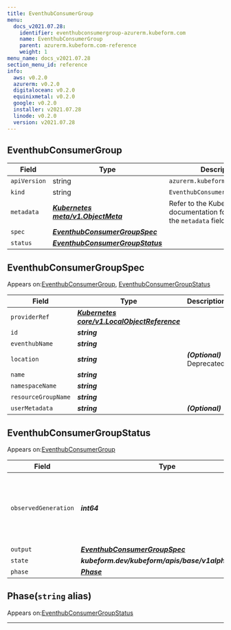 ```yaml
---
title: EventhubConsumerGroup
menu:
  docs_v2021.07.28:
    identifier: eventhubconsumergroup-azurerm.kubeform.com
    name: EventhubConsumerGroup
    parent: azurerm.kubeform.com-reference
    weight: 1
menu_name: docs_v2021.07.28
section_menu_id: reference
info:
  aws: v0.2.0
  azurerm: v0.2.0
  digitalocean: v0.2.0
  equinixmetal: v0.2.0
  google: v0.2.0
  installer: v2021.07.28
  linode: v0.2.0
  version: v2021.07.28
---
```


## EventhubConsumerGroup
| Field | Type | Description |
| ------ | ----- | ----------- |
| `apiVersion` | string | `azurerm.kubeform.com/v1alpha1` |
|    `kind` | string | `EventhubConsumerGroup` |
| `metadata` | ***[Kubernetes meta/v1.ObjectMeta](https://v1-18.docs.kubernetes.io/docs/reference/generated/kubernetes-api/v1.18/#objectmeta-v1-meta)***|Refer to the Kubernetes API documentation for the fields of the `metadata` field.|
| `spec` | ***[EventhubConsumerGroupSpec](#eventhubconsumergroupspec)***||
| `status` | ***[EventhubConsumerGroupStatus](#eventhubconsumergroupstatus)***||
## EventhubConsumerGroupSpec

Appears on:[EventhubConsumerGroup](#eventhubconsumergroup), [EventhubConsumerGroupStatus](#eventhubconsumergroupstatus)

| Field | Type | Description |
| ------ | ----- | ----------- |
| `providerRef` | ***[Kubernetes core/v1.LocalObjectReference](https://v1-18.docs.kubernetes.io/docs/reference/generated/kubernetes-api/v1.18/#localobjectreference-v1-core)***||
| `id` | ***string***||
| `eventhubName` | ***string***||
| `location` | ***string***| ***(Optional)*** Deprecated|
| `name` | ***string***||
| `namespaceName` | ***string***||
| `resourceGroupName` | ***string***||
| `userMetadata` | ***string***| ***(Optional)*** |
## EventhubConsumerGroupStatus

Appears on:[EventhubConsumerGroup](#eventhubconsumergroup)

| Field | Type | Description |
| ------ | ----- | ----------- |
| `observedGeneration` | ***int64***| ***(Optional)*** Resource generation, which is updated on mutation by the API Server.|
| `output` | ***[EventhubConsumerGroupSpec](#eventhubconsumergroupspec)***| ***(Optional)*** |
| `state` | ***kubeform.dev/kubeform/apis/base/v1alpha1.State***| ***(Optional)*** |
| `phase` | ***[Phase](#phase)***| ***(Optional)*** |
## Phase(`string` alias)

Appears on:[EventhubConsumerGroupStatus](#eventhubconsumergroupstatus)

---
